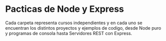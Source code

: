 # Pacticas de Node y Express

Cada carpeta representa cursos independientes y en cada uno se encuentran los distintos proyectos y ejemplos de codigo, desde Node puro y programas de consola hasta Servidores REST con Express.